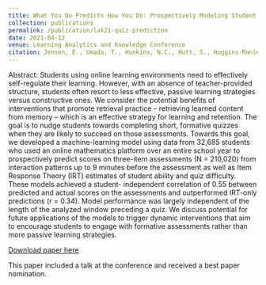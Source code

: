 ```yaml
---
title: What You Do Predicts How You Do: Prospectively Modeling Student Quiz Performance Using Activity Features in an Online Learning
collection: publications
permalink: /publication/lak21-quiz-prediction
date: 2021-04-12
venue: Learning Analytics and Knowledge Conference
citation: Jensen, E., Umada, T., Hunkins, N.C., Hutt, S., Huggins-Manley, A.C., & D'Mello, S.K. (2021). &quot;What You Do Predicts How You Do: Prospectively Modeling Student Quiz Performance Using Activity Features in an Online Learning.&quot; Proceedings of the Learning Analytics and Knowledge (LAK21) Conference.
---
```

Abstract: Students using online learning environments need to effectively self-regulate their learning. However, with an absence of teacher-provided structure, students often resort to less effective, passive learning strategies versus constructive ones. We consider the potential benefits of interventions that promote retrieval practice – retrieving learned content from memory – which is an effective strategy for learning and retention. The goal is to nudge students towards completing short, formative quizzes when they are likely to succeed on those assessments. Towards this goal, we developed a machine-learning model using data from 32,685 students who used an online mathematics platform over an entire school year to prospectively predict scores on three-item assessments (N = 210,020) from interaction patterns up to 9 minutes before the assessment as well as Item Response Theory (IRT) estimates of student ability and quiz difficulty. These models achieved a student- independent correlation of 0.55 between predicted and actual scores on the assessments and outperformed IRT-only predictions (r = 0.34). Model performance was largely independent of the length of the analyzed window preceding a quiz. We discuss potential for future applications of the models to trigger dynamic interventions that aim to encourage students to engage with formative assessments rather than more passive learning strategies.


[Download paper here](../files/lak21-12.pdf)

This paper included a talk at the conference and received a best paper nomination.
